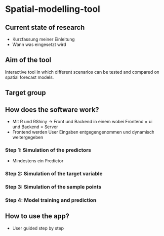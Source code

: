 # Spatial-modelling-tool

## Current state of research
- Kurzfassung meiner Einleitung
- Wann was eingesetzt wird

## Aim of the tool
Interactive tool in which different scenarios can be tested and compared on spatial forecast models.

## Target group

## How does the software work?
- Mit R und RShiny -> Front und Backend in einem wobei Frontend = ui und Backend = Server
- Frontend werden User Eingaben entgegengenommen und dynamisch weitergegeben

### Step 1: Simulation of the predictors
- Mindestens ein Predictor

### Step 2: Simulation of the target variable

### Step 3: Simulation of the sample points

### Step 4: Model training and prediction

## How to use the app?

- User guided step by step
